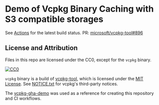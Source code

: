 # Demo of Vcpkg Binary Caching with S3 compatible storages

See [Actions](https://github.com/SegaraRai/vcpkg-aws-s3-custom-endpoint-demo/actions) for the latest build status.
PR: [microsoft/vcpkg-tool#896](https://github.com/microsoft/vcpkg-tool/pull/896)

## License and Attribution

Files in this repo are licensed under the CC0, except for the `vcpkg` binary.

[![CC0](https://i.creativecommons.org/p/zero/1.0/88x31.png "CC0")](https://creativecommons.org/publicdomain/zero/1.0/deed.en)

`vcpkg` binary is a build of [vcpkg-tool](https://github.com/microsoft/vcpkg-tool), which is licensed under the [MIT License](https://github.com/microsoft/vcpkg-tool/blob/main/LICENSE.txt).
See [NOTICE.txt](https://github.com/microsoft/vcpkg-tool/blob/main/NOTICE.txt) for vcpkg's third-party notices.

The [vcpkg-gha-demo](https://github.com/quyykk/vcpkg-gha-demo) was used as a reference for creating this repository and CI workflows.
